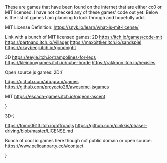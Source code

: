 These are games that have been found on the internet that are either cc0 or MIT licensed. I have not checked any of these games' code out yet. Below is the list of games I am planning to look through and hopefully add.

MIT License Definition: https://snyk.io/learn/what-is-mit-license/

Link with a bunch of MIT licensed games:
2D
https://itch.io/games/code-mit
https://partnano.itch.io/villager
https://maxbittker.itch.io/sandspiel
https://okaybenji.itch.io/goodnight

3D
https://eeyle.itch.io/trampolines-for-legs
https://kleinboygames.itch.io/cube-horde
https://rakkoon.itch.io/hexisles



Open source js games:
2D:{

https://github.com/attogram/games
https://github.com/proyecto26/awesome-jsgames

MIT
https://escada-games.itch.io/pigeon-ascent



}

3D:{

https://tomo0613.itch.io/offroadjs
https://github.com/pinkkis/phaser-driving/blob/master/LICENSE.md

Bunch of cool io games here though not public domain or open source:
https://www.pelicanparty.co/#contact

}
